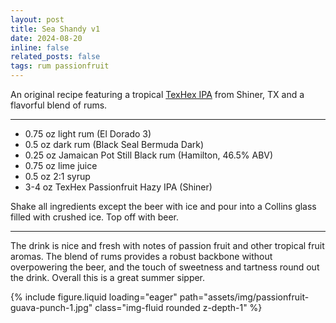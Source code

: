 ```yaml
---
layout: post
title: Sea Shandy v1
date: 2024-08-20
inline: false
related_posts: false
tags: rum passionfruit 
---
```


An original recipe featuring a tropical [TexHex IPA](https://shiner.com/beer/texhex-passion-fruit/) from Shiner, TX and a flavorful blend of rums.

---

* 0.75 oz light rum (El Dorado 3)
* 0.5 oz dark rum (Black Seal Bermuda Dark)
* 0.25 oz Jamaican Pot Still Black rum (Hamilton, 46.5% ABV)
* 0.75 oz lime juice
* 0.5 oz 2:1 syrup
* 3-4 oz TexHex Passionfruit Hazy IPA (Shiner)

Shake all ingredients except the beer with ice and pour into a Collins glass filled with crushed ice. Top off with beer.

---

The drink is nice and fresh with notes of passion fruit and other tropical fruit aromas. The blend of rums provides a robust backbone without overpowering the beer, and the touch of sweetness and tartness round out the drink. Overall this is a great summer sipper.

{% include figure.liquid loading="eager" path="assets/img/passionfruit-guava-punch-1.jpg" class="img-fluid rounded z-depth-1" %}
